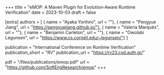 +++
title = "eMOP: A Maven Plugin for Evolution-Aware Runtime Verification"
date = 2023-10-03
draft = false

[extra]
authors = [
  { name = "Ayaka Yorihiro", url = ""},
  { name = "Pengyue Jiang", url = "https://pengyuejiang.github.io/"},
  { name = "Valeria Marqués", url = ""},
  { name = "Benjamin Carleton", url = ""},
  { name = "Owolabi Legunsen", url = "https://www.cs.cornell.edu/~legunsen/"}
]

publication = "International Conference on Runtime Verification"
publication_short = "RV"
publication_url = "https://rv23.csd.auth.gr/"

pdf = "/files/publications/emop.pdf"
url = "https://github.com/SoftEngResearch/emop"
+++
